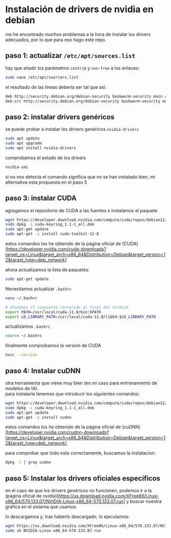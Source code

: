 # Instalación de drivers de nvidia en debian
me he encontrado muchos problemas a la hora de instalar los drivers adecuados, por lo que para eso hago este repo.

## paso 1: actualizar `/etc/apt/sources.list`
hay que añadir los parámetros `contrib` y `non-free` a los enlaces:
```bash
sudo nano /etc/apt/sourcers.list
```
el resultado de las lineas debería ser tal que asi:
```bash
deb http://security.debian.org/debian-security bookworm-security main contrib non-free non-free-firmware
deb-src http://security.debian.org/debian-security bookworm-security main contrib non-free non-free-firmware
```

## paso 2: instalar drivers genéricos
se puede probar a instalar los drivers genéricos `nvidia-drivers`
```bash
sudo apt update
sudo apt upgrade
sudo apt install nvidia-drivers
```
comprobamos el estado de los drivers
```bash
nvidia-smi
```
si no nos detecta el comando significa que no se han instalado bien, mi alternativa esta propuesta en el paso 5
## paso 3: instalar CUDA
agregamos el repositorio de CUDA a las fuentes e instalamos el paquete
```bash
wget https://developer.download.nvidia.com/compute/cuda/repos/debian12/x86_64/cuda-keyring_1.1-1_all.deb
sudo dpkg -i cuda-keyring_1.1-1_all.deb
sudo apt-get update
sudo apt-get -y install cuda-toolkit-12-8
```
estos comandos los he obtenido de la página oficial de (CUDA)[https://developer.nvidia.com/cuda-downloads?target_os=Linux&target_arch=x86_64&Distribution=Debian&target_version=12&target_type=deb_network]

ahora actualizamos la lista de paquetes:
```bash
sudo apt-get update
```
Necesitamos actualizar `.bashrc`
```bash
nano ~/.bashrc

# añadimos el siguiente contenido al final del archivo
export PATH=/usr/local/cuda-11.8/bin:$PATH
export LD_LIBRARY_PATH=/usr/local/cuda-11.8/lib64:$LD_LIBRARY_PATH
```
actualizamos `.bashrc`
```bash
source ~/.bashrc
```
finalmente comprobamos la version de CUDA
```bash
nvcc --version
```

## paso 4: Instalar cuDNN
otra herramienta que viene muy bien (en mi caso para entrenamiento de modelos de IA).  
para instalarla tenemos que introducir los siguientes comandos:
```bash
wget https://developer.download.nvidia.com/compute/cuda/repos/debian12/x86_64/cuda-keyring_1.1-1_all.deb
sudo dpkg -i cuda-keyring_1.1-1_all.deb
sudo apt-get update
sudo apt-get -y install cudnn
```
estos comandos los he obtenido de la página oficial de (cuDNN)[https://developer.nvidia.com/cudnn-downloads?target_os=Linux&target_arch=x86_64&Distribution=Debian&target_version=12&target_type=deb_network]

para comprobar que todo esta correctamente, buscamos la instalacion:
```bash
dpkg -l | grep cudnn
```

## paso 5: Instalar los drivers oficiales específicos
en el caso de que los drivers genéricos no funcionen, podemos ir a la (página oficial de nvidia)[https://us.download.nvidia.com/XFree86/Linux-x86_64/570.133.07/NVIDIA-Linux-x86_64-570.133.07.run] y buscar nuestra gráfica en el sistema que usamos.

lo descargamos y, tras haberlo descargado, lo ejecutamos:
```bash
wget https://us.download.nvidia.com/XFree86/Linux-x86_64/570.133.07/NVIDIA-Linux-x86_64-570.133.07.run
sudo sh NVIDIA-Linux-x86_64-570.133.07.run
```


